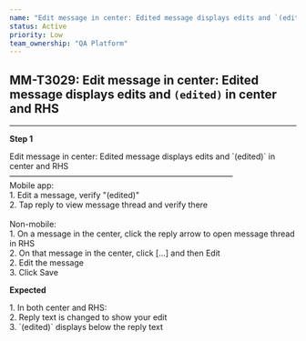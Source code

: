 ```yaml
---
name: "Edit message in center: Edited message displays edits and `(edited)` in center and RHS"
status: Active
priority: Low
team_ownership: "QA Platform"
---
```


## MM-T3029: Edit message in center: Edited message displays edits and `(edited)` in center and RHS

---

**Step 1**

Edit message in center: Edited message displays edits and \`(edited)\` in center and RHS\
————————————————————————————\
Mobile app:\
1\. Edit a message, verify "(edited)"\
2\. Tap reply to view message thread and verify there\
\
Non-mobile:\
1\. On a message in the center, click the reply arrow to open message thread in RHS\
2\. On that message in the center, click \[...] and then Edit\
2\. Edit the message\
3\. Click Save

**Expected**

1\. In both center and RHS:\
2\. Reply text is changed to show your edit\
3\. \`(edited)\` displays below the reply text
